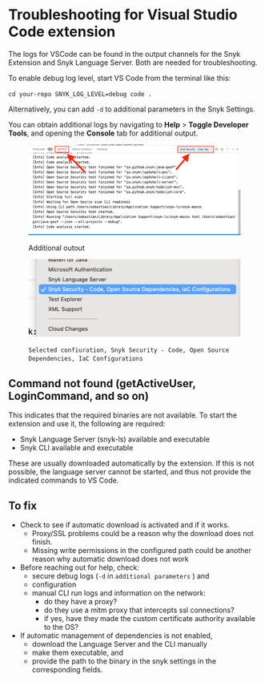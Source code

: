 # Troubleshooting for Visual Studio Code extension

The logs for VSCode can be found in the output channels for the Snyk Extension and Snyk Language Server. Both are needed for troubleshooting.

To enable debug log level, start VS Code from the terminal like this:

`cd your-repo SNYK_LOG_LEVEL=debug code .`

Alternatively, you can add `-d` to additional parameters in the Snyk Settings.

You can obtain additional logs by navigating to **Help** > **Toggle Developer Tools**, and opening the **Console** tab for additional output.

<figure><img src="../../../.gitbook/assets/image (484).png" alt="Additional outout"><figcaption><p>Additional outout</p></figcaption></figure>

<figure><img src="../../../.gitbook/assets/image (485).png" alt="Selected confiuration, Snyk Security - Code, Open Source Dependencies, IaC Configurations"><figcaption><p><code>Selected confiuration, Snyk Security - Code, Open Source Dependencies, IaC Configurations</code></p></figcaption></figure>

## Command not found (getActiveUser, LoginCommand, and so on)

This indicates that the required binaries are not available. To start the extension and use it, the following are required:

* Snyk Language Server (snyk-ls) available and executable
* Snyk CLI available and executable

These are usually downloaded automatically by the extension. If this is not possible, the language server cannot be started, and thus not provide the indicated commands to VS Code.

## To fix <a href="#to-fix" id="to-fix"></a>

* Check to see if automatic download is activated and if it works.
  * Proxy/SSL problems could be a reason why the download does not finish.
  * Missing write permissions in the configured path could be another reason why automatic download does not work
* Before reaching out for help, check:
  * secure debug logs (`-d` in `additional parameters` ) and
  * configuration
  * manual CLI run logs and information on the network:
    * do they have a proxy?
    * do they use a mitm proxy that intercepts ssl connections?
    * if yes, have they made the custom certificate authority available to the OS?
* If automatic management of dependencies is not enabled,
  * download the Language Server and the CLI manually
  * make them executable, and
  * provide the path to the binary in the snyk settings in the corresponding fields.
